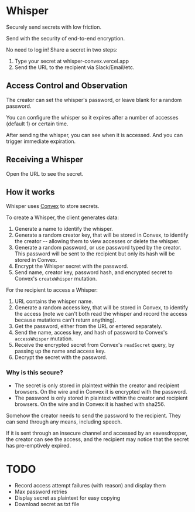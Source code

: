 # Whisper

Securely send secrets with low friction.

Send with the security of end-to-end encryption.

No need to log in! Share a secret in two steps:

1. Type your secret at whisper-convex.vercel.app
2. Send the URL to the recipient via Slack/Email/etc.

## Access Control and Observation

The creator can set the whisper's password, or leave blank for a random password.

You can configure the whisper so it expires after a number of accesses (default 1) or certain time.

After sending the whisper, you can see when it is accessed.
And you can trigger immediate expiration.

## Receiving a Whisper

Open the URL to see the secret.

## How it works

Whisper uses [Convex](https://www.convex.dev) to store secrets.

To create a Whisper, the client generates data:

1. Generate a name to identify the whisper.
2. Generate a random creator key, that will be stored in Convex, to identify the creator -- allowing them to view accesses or delete the whisper.
3. Generate a random password, or use password typed by the creator. This password will be sent to the recipient but only its hash will be stored in Convex.
4. Encrypt the Whisper secret with the password.
5. Send name, creator key, password hash, and encrypted secret to Convex's `createWhisper` mutation.

For the recipient to access a Whisper:

1. URL contains the whisper name.
2. Generate a random access key, that will be stored in Convex, to identify the access (note we can't both read the whisper and record the access because mutations can't return anything).
3. Get the password, either from the URL or entered separately.
4. Send the name, access key, and hash of password to Convex's `accessWhisper` mutation.
5. Receive the encrypted secret from Convex's `readSecret` query, by passing up the name and access key.
6. Decrypt the secret with the password.

### Why is this secure?

- The secret is only stored in plaintext within the creator and recipient browsers. On the wire and in Convex it is encrypted with the password.
- The password is only stored in plaintext within the creator and recipient browsers. On the wire and in Convex it is hashed with sha256.

Somehow the creator needs to send the password to the recipient.
They can send through any means, including speech.

If it is sent through an insecure channel and accessed by an eavesdropper, the creator can see the access,
and the recipient may notice that the secret has pre-emptively expired.

# TODO

- Record access attempt failures (with reason) and display them
- Max password retries
- Display secret as plaintext for easy copying
- Download secret as txt file
